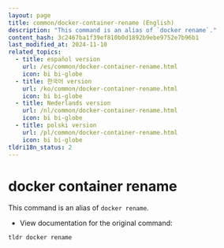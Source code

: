 ```yaml
---
layout: page
title: common/docker-container-rename (English)
description: "This command is an alias of `docker rename`."
content_hash: 3c2467ba1f39ef810b0d1892b9ebe9752e7b96b1
last_modified_at: 2024-11-10
related_topics:
  - title: español version
    url: /es/common/docker-container-rename.html
    icon: bi bi-globe
  - title: 한국어 version
    url: /ko/common/docker-container-rename.html
    icon: bi bi-globe
  - title: Nederlands version
    url: /nl/common/docker-container-rename.html
    icon: bi bi-globe
  - title: polski version
    url: /pl/common/docker-container-rename.html
    icon: bi bi-globe
tldri18n_status: 2
---
```

# docker container rename

This command is an alias of `docker rename`.

- View documentation for the original command:

`tldr docker rename`
